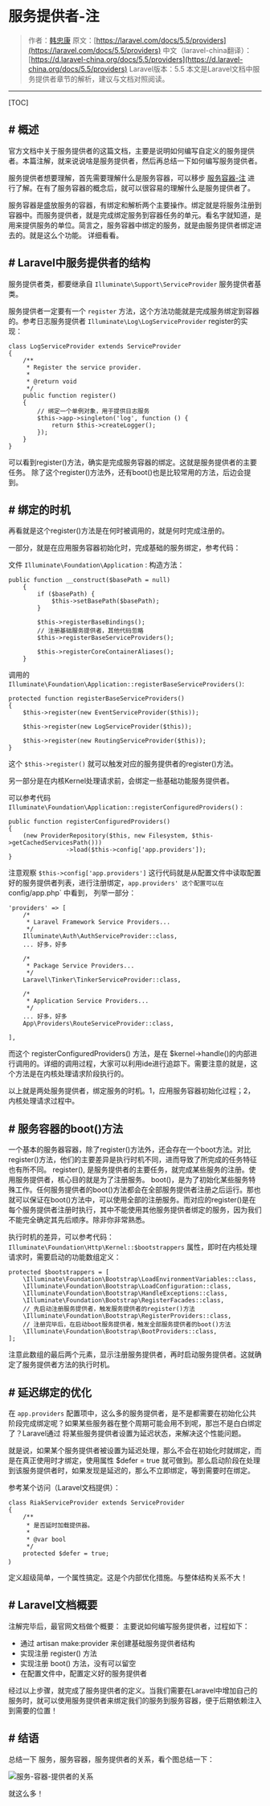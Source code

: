 # 服务提供者-注

> 作者：[韩忠康](http://hellokang.net)
> 原文：[https://laravel.com/docs/5.5/providers](https://laravel.com/docs/5.5/providers)
> 中文（laravel-china翻译）：[https://d.laravel-china.org/docs/5.5/providers](https://d.laravel-china.org/docs/5.5/providers)
> Laravel版本：5.5
> 本文是Laravel文档中服务提供者章节的解析，建议与文档对照阅读。
---

[TOC]


## # 概述
官方文档中关于服务提供者的这篇文档，主要是说明如何编写自定义的服务提供者。本篇注解，就来说说啥是服务提供者，然后再总结一下如何编写服务提供者。

服务提供者想要理解，首先需要理解什么是服务容器，可以移步 [服务容器-注](https://laravel-china.org/articles/6333/service-containers-notes) 进行了解。在有了服务容器的概念后，就可以很容易的理解什么是服务提供者了。

服务容器是盛放服务的容器，有绑定和解析两个主要操作。绑定就是将服务注册到容器中。而服务提供者，就是完成绑定服务到容器任务的单元。看名字就知道，是用来提供服务的单位。简言之，服务容器中绑定的服务，就是由服务提供者绑定进去的。就是这么个功能。 详细看看。

## # Laravel中服务提供者的结构

服务提供者类，都要继承自 `Illuminate\Support\ServiceProvider` 服务提供者基类。

服务提供者一定要有一个 `register` 方法，这个方法功能就是完成服务绑定到容器的。参考日志服务提供者 `Illuminate\Log\LogServiceProvider` register的实现：

    class LogServiceProvider extends ServiceProvider
    {
        /**
         * Register the service provider.
         *
         * @return void
         */
        public function register()
        {
            // 绑定一个单例对象，用于提供日志服务
            $this->app->singleton('log', function () {
                return $this->createLogger();
            });
        }
    }

可以看到register()方法，确实是完成服务容器的绑定。这就是服务提供者的主要任务。
除了这个register()方法外，还有boot()也是比较常用的方法，后边会提到。

## # 绑定的时机
再看就是这个register()方法是在何时被调用的，就是何时完成注册的。

一部分，就是在应用服务容器初始化时，完成基础的服务绑定，参考代码：

文件 `Illuminate\Foundation\Application` :
构造方法：

    public function __construct($basePath = null)
        {
            if ($basePath) {
                $this->setBasePath($basePath);
            }

            $this->registerBaseBindings();
            // 注册基础服务提供者，其他代码忽略
            $this->registerBaseServiceProviders();

            $this->registerCoreContainerAliases();
        }

调用的 `Illuminate\Foundation\Application::registerBaseServiceProviders()`:

    protected function registerBaseServiceProviders()
    {
        $this->register(new EventServiceProvider($this));

        $this->register(new LogServiceProvider($this));

        $this->register(new RoutingServiceProvider($this));
    }


这个 `$this->register()` 就可以触发对应的服务提供者的register()方法。


另一部分是在内核Kernel处理请求前，会绑定一些基础功能服务提供者。

可以参考代码 `Illuminate\Foundation\Application::registerConfiguredProviders()` :

    public function registerConfiguredProviders()
    {
        (new ProviderRepository($this, new Filesystem, $this->getCachedServicesPath()))
                    ->load($this->config['app.providers']);
    }

注意观察 `$this->config['app.providers']` 这行代码就是从配置文件中读取配置好的服务提供者列表，进行注册绑定，`app.providers' 这个配置可以在 `config/app.php` 中看到， 列举一部分：

    'providers' => [
        /*
         * Laravel Framework Service Providers...
         */
        Illuminate\Auth\AuthServiceProvider::class,
        ... 好多，好多

        /*
         * Package Service Providers...
         */
        Laravel\Tinker\TinkerServiceProvider::class,

        /*
         * Application Service Providers...
         */
        ... 好多，好多
        App\Providers\RouteServiceProvider::class,

    ],

而这个 registerConfiguredProviders() 方法，是在 $kernel->handle()的内部进行调用的。详细的调用过程，大家可以利用ide进行追踪下。需要注意的就是，这个方法是在内核处理请求阶段执行的。

以上就是两处服务提供者，绑定服务的时机。1，应用服务容器初始化过程；2，内核处理请求过程中。

## # 服务容器的boot()方法
一个基本的服务器容器，除了register()方法外，还会存在一个boot方法。对比register()方法，他们的主要差异是执行时机不同，进而导致了所完成的任务特征也有所不同。
register(), 是服务提供者的主要任务，就完成某些服务的注册。使用服务提供者，核心目的就是为了注册服务。
boot()，是为了初始化某些服务特殊工作。任何服务提供者的boot()方法都会在全部服务提供者注册之后运行。那也就可以保证在boot()方法中，可以使用全部的注册服务。而对应的register()是在每个服务提供者注册时执行，其中不能使用其他服务提供者绑定的服务，因为我们不能完全确定其先后顺序。除非你非常熟悉。

执行时机的差异，可以参考代码：`Illuminate\Foundation\Http\Kernel::$bootstrappers` 属性，即时在内核处理请求时，需要启动的功能数组定义：

    protected $bootstrappers = [
        \Illuminate\Foundation\Bootstrap\LoadEnvironmentVariables::class,
        \Illuminate\Foundation\Bootstrap\LoadConfiguration::class,
        \Illuminate\Foundation\Bootstrap\HandleExceptions::class,
        \Illuminate\Foundation\Bootstrap\RegisterFacades::class,
        // 先启动注册服务提供者，触发服务提供者的register()方法
        \Illuminate\Foundation\Bootstrap\RegisterProviders::class,
        // 注册完毕后，在启动boot服务提供者，触发全部服务提供者的boot()方法
        \Illuminate\Foundation\Bootstrap\BootProviders::class,
    ];

注意此数组的最后两个元素，显示注册服务提供者，再时启动服务提供者。这就确定了服务提供者方法的执行时机。


## # 延迟绑定的优化
在 `app.providers` 配置项中，这么多的服务提供者，是不是都需要在初始化公共阶段完成绑定呢？如果某些服务器在整个周期可能会用不到呢，那岂不是白白绑定了？Laravel通过 将某些服务提供者设置为延迟状态，来解决这个性能问题。

就是说，如果某个服务提供者被设置为延迟处理，那么不会在初始化时就绑定，而是在真正使用时才绑定，使用属性 $defer = true 就可做到。那么启动阶段在处理到该服务提供者时，如果发现是延迟的，那么不立即绑定，等到需要时在绑定。

参考某个访问（Laravel文档提供）：

    class RiakServiceProvider extends ServiceProvider
    {
        /**
         * 是否延时加载提供器。
         *
         * @var bool
         */
        protected $defer = true;
    ｝

定义超级简单，一个属性搞定。这是个内部优化措施。与整体结构关系不大！

## # Laravel文档概要
注解完毕后，最官网文档做个概要：
主要说如何编写服务提供者，过程如下：

- 通过 artisan make:provider 来创建基础服务提供者结构
- 实现注册 register() 方法
- 实现注册 boot() 方法，没有可以留空
- 在配置文件中，配置定义好的服务提供者

经过以上步骤，就完成了服务提供者的定义。当我们需要在Laravel中增加自己的服务时，就可以使用服务提供者来绑定我们的服务到服务容器，便于后期依赖注入到需要的位置！


## # 结语
总结一下 服务，服务容器，服务提供者的关系，看个图总结一下：

![服务-容器-提供者的关系](http://www.hellokang.net/asset/image/service-container-provider.png)

就这么多！

